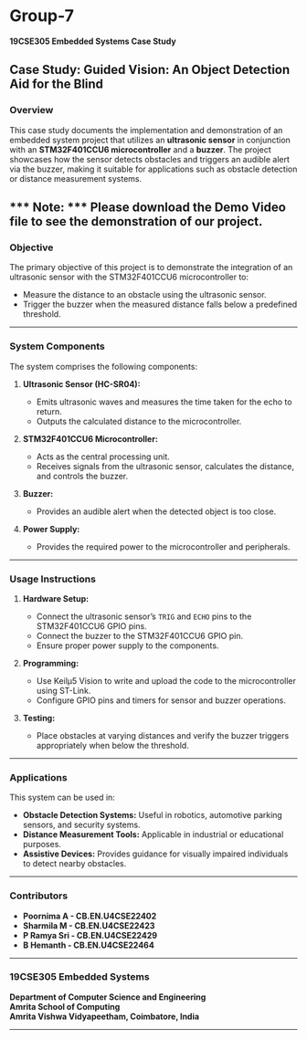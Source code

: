 # **Group-7**  
**19CSE305 Embedded Systems Case Study**

## **Case Study: Guided Vision: An Object Detection Aid for the Blind**

### **Overview**  
This case study documents the implementation and demonstration of an embedded system project that utilizes an **ultrasonic sensor** in conjunction with an **STM32F401CCU6 microcontroller** and a **buzzer**. The project showcases how the sensor detects obstacles and triggers an audible alert via the buzzer, making it suitable for applications such as obstacle detection or distance measurement systems.

*** Note: *** Please download the Demo Video file to see the demonstration of our project.
---

### **Objective**  
The primary objective of this project is to demonstrate the integration of an ultrasonic sensor with the STM32F401CCU6 microcontroller to:  
- Measure the distance to an obstacle using the ultrasonic sensor.  
- Trigger the buzzer when the measured distance falls below a predefined threshold.

---

### **System Components**  
The system comprises the following components:  

1. **Ultrasonic Sensor (HC-SR04):**  
   - Emits ultrasonic waves and measures the time taken for the echo to return.  
   - Outputs the calculated distance to the microcontroller.  

2. **STM32F401CCU6 Microcontroller:**  
   - Acts as the central processing unit.  
   - Receives signals from the ultrasonic sensor, calculates the distance, and controls the buzzer.  

3. **Buzzer:**  
   - Provides an audible alert when the detected object is too close.  

4. **Power Supply:**  
   - Provides the required power to the microcontroller and peripherals.

---

### **Usage Instructions**  
1. **Hardware Setup:**
   - Connect the ultrasonic sensor’s `TRIG` and `ECHO` pins to the STM32F401CCU6 GPIO pins.
   - Connect the buzzer to the STM32F401CCU6 GPIO pin.
   - Ensure proper power supply to the components.

2. **Programming:**
   - Use Keilµ5 Vision to write and upload the code to the microcontroller using ST-Link.
   - Configure GPIO pins and timers for sensor and buzzer operations.

3. **Testing:**
   - Place obstacles at varying distances and verify the buzzer triggers appropriately when below the threshold.

---

### **Applications**  
This system can be used in:  
- **Obstacle Detection Systems:** Useful in robotics, automotive parking sensors, and security systems.  
- **Distance Measurement Tools:** Applicable in industrial or educational purposes.  
- **Assistive Devices:** Provides guidance for visually impaired individuals to detect nearby obstacles.

---

### **Contributors**  
- **Poornima A  - CB.EN.U4CSE22402**  
- **Sharmila M  - CB.EN.U4CSE22423**  
- **P Ramya Sri - CB.EN.U4CSE22429**  
- **B Hemanth   - CB.EN.U4CSE22464**

---

### **19CSE305 Embedded Systems**  
**Department of Computer Science and Engineering**  
**Amrita School of Computing**  
**Amrita Vishwa Vidyapeetham, Coimbatore, India**  
  

---

  

